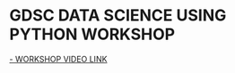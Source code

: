 # GDSC DATA SCIENCE USING PYTHON WORKSHOP

  [- WORKSHOP VIDEO LINK](https://www.youtube.com/watch?v=HMt5SS-Abow)